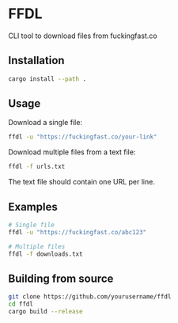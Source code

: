 # FFDL

CLI tool to download files from fuckingfast.co

## Installation

```bash
cargo install --path .
```

## Usage

Download a single file:
```bash
ffdl -u "https://fuckingfast.co/your-link"
```

Download multiple files from a text file:
```bash
ffdl -f urls.txt
```

The text file should contain one URL per line.

## Examples

```bash
# Single file
ffdl -u "https://fuckingfast.co/abc123"

# Multiple files
ffdl -f downloads.txt
```

## Building from source

```bash
git clone https://github.com/yourusername/ffdl
cd ffdl
cargo build --release
```
